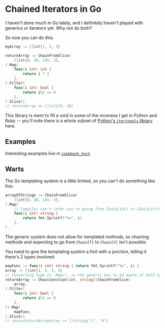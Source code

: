# Chained Iterators in Go

I haven't done much in Go lately, and I definitely haven't played with generics or iterators yet. Why not do both?

So now you can do this:

```go
myArray := []int{1, 2, 3}

returnArray := ChainFromSlice(
    []int{8, 10, 145, 3},
).Map(
    func(i int) int {
        return i * 3
    },
).Filter(
    func(i int) bool {
        return i%2 == 0
    },
).Slice()
// returnArray == []int{24, 30}

```

This library is ment to fill a void in some of the niceness I get in Python and Ruby -- you'll note there is a whole subset of [Python's `itertoools` library](https://docs.python.org/3/library/itertools.html) here.

## Examples

Interesting examples live in [`cookbook_test`](cookbook_test.go).

## Warts

The Go templating system is a little limited, so you can't do something like this:

```go
arrayOfStrings := ChainFromSlice(
    []int{8, 10, 145, 3},
).Map(
    // Compiler can't infer you're going from Chain[int] to Chain[string]
    func(i int) string {
        return fmt.Sprintf("%v", i)
    },
)
```

The generic system does not allow for templated methods, so chaining methods and expecting to go from `Chain[T]` to `Chain[V]` isn't possible.

You need to give the templating system a hint with a junction, telling it there's 2 types involved:

```go
mapFunc := func(i int) string { return fmt.Sprintf("%v", i) }
array := []int{1, 2, 3, 4}
// Converting type in .Map(), so the generic has to be aware of both types
returnArray := ChainJunction[int, string](ChainFromSlice(
    array,
).Filter(
    func(i int) bool {
        return i%2 == 0
    },
)).Map(
    mapFunc,
).Slice()
// secondreturnArrayArray == []string{"2", "4"}
```
